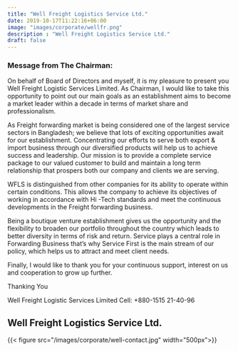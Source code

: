 ```yaml
---
title: "Well Freight Logistics Service Ltd."
date: 2019-10-17T11:22:16+06:00
image: "images/corporate/wellfr.png"
description : "Well Freight Logistics Service Ltd."
draft: false
---
```


### Message from The Chairman:

On behalf of Board of Directors and myself, it is my pleasure to present you Well Freight Logistic Services Limited. As Chairman, I would like to take this opportunity to point out our main goals as an establishment aims to become a market leader within a decade in terms of market share and professionalism.

As Freight forwarding market is being considered one of the largest service sectors in Bangladesh; we believe that lots of exciting opportunities await for our establishment.
Concentrating our efforts to serve both export & import business through our diversified products will help us to achieve success and leadership. Our mission is to provide a complete service package to our valued customer to build and maintain a long term relationship that prospers both our company and clients we are serving.

WFLS is distinguished from other companies for its ability to operate within certain conditions. This allows the company to achieve its objectives of working in accordance with Hi -Tech standards and meet the continuous developments in the Freight forwarding business.

Being a boutique venture establishment gives us the opportunity and the flexibility to broaden our portfolio throughout the country which leads to better diversity in terms of risk and return.
Service plays a central role in Forwarding Business that’s why Service First is the main stream of our policy, which helps us to attract and meet client needs.

Finally, I would like to thank you for your continuous support, interest on us and cooperation to grow up further.

Thanking You

Well Freight Logistic Services Limited
Cell: +880-1515 21-40-96


## Well Freight Logistics Service Ltd.

{{< figure src="/images/corporate/well-contact.jpg" width="500px">}}
